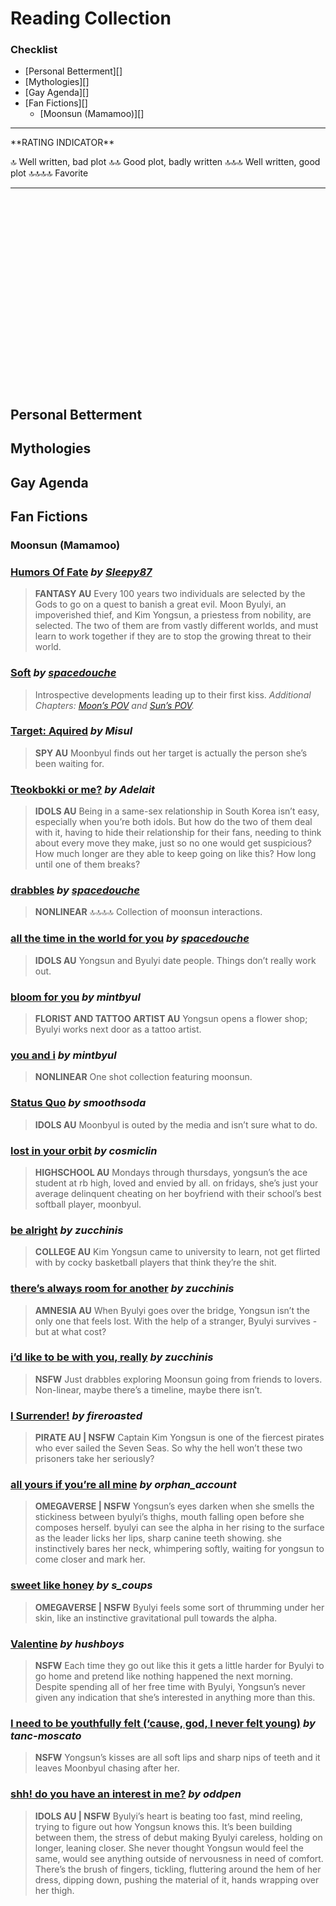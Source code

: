 # Reading Collection

### Checklist
- [Personal Betterment][]
- [Mythologies][]
- [Gay Agenda][]
-  [Fan Fictions][]
    - [Moonsun (Mamamoo)][]

<hr />
**RATING INDICATOR**

🔝 Well written, bad plot
🔝🔝 Good plot, badly written
🔝🔝🔝  Well written, good plot
🔝🔝🔝🔝 Favorite
<hr />


<br><br><br> <br><br><br> <br><br><br> <br><br><br> <br><br><br> <br><br><br>

## Personal Betterment
## Mythologies
## Gay Agenda
## Fan Fictions 
### Moonsun (Mamamoo)
### [Humors Of Fate](https://www.asianfanfics.com/story/view/1367726/the-humor-of-fate-gxg-mamamoo-moonsun-jungwheein-ahnhyejin-kimyongsun-moonbyulyi) *by [Sleepy87]( https://www.asianfanfics.com/profile/view_author_stories/1860729/L )*
> **FANTASY AU**
> Every 100 years two individuals are selected by the Gods to go on a quest to banish a great evil. Moon Byulyi, an impoverished thief, and Kim Yongsun, a priestess from nobility, are selected. The two of them are from vastly different worlds, and must learn to work together if they are to stop the growing threat to their world.

### [Soft](http://www.asianfanfics.com/story/view/1216995/soft-moon-side-moonsun) *by [spacedouche]( https://www.asianfanfics.com/profile/view_author_stories/1431240/L )*
> Introspective developments leading up to their first kiss. *Additional Chapters: [Moon’s POV](https://www.asianfanfics.com/story/view/1217018/soft-sun-side-moonsun) and [Sun’s POV](https://www.asianfanfics.com/story/view/1261573/soft-moonsun).*

### [Target: Aquired]( http://archiveofourown.org/works/11660427/chapters/26237460 ) *by Misul* 
> **SPY AU**
> Moonbyul finds out her target is actually the person she’s been waiting for.

### [Tteokbokki or me?]( https://archiveofourown.org/works/11675001) *by Adelait*
> **IDOLS AU**
> Being in a same-sex relationship in South Korea isn’t easy, especially when you’re both idols. But how do the two of them deal with it, having to hide their relationship for their fans, needing to think about every move they make, just so no one would get suspicious? How much longer are they able to keep going on like this? How long until one of them breaks? 


### [drabbles]( https://www.asianfanfics.com/story/view/1285083/drabbles-mamamoo-solar-moonbyul-moonsun) *by [spacedouche]( https://www.asianfanfics.com/profile/view_author_stories/1431240/L)* 
> **NONLINEAR** 🔝🔝🔝🔝
> Collection of moonsun interactions.

### [all the time in the world for you](http://www.asianfanfics.com/story/view/1311484/all-the-time-in-the-world-for-you-mamamoo-moonsun) *by [spacedouche]( https://www.asianfanfics.com/profile/view_author_stories/1431240/L)*
> **IDOLS AU**
> Yongsun and Byulyi date people. Things don’t really work out.

### [bloom for you]( https://www.asianfanfics.com/story/view/1349640/bloom-for-you-mamamoo-moonsun) *by mintbyul*
> **FLORIST AND TATTOO ARTIST AU**
> Yongsun opens a flower shop; Byulyi works next door as a tattoo artist.

### [you and i]( https://www.asianfanfics.com/story/view/1350037/you-and-i-mamamoo-moonsun) *by mintbyul*
> **NONLINEAR**
> One shot collection featuring moonsun.

### [Status Quo]( https://archiveofourown.org/works/11427990) *by smoothsoda*
> **IDOLS AU**
> Moonbyul is outed by the media and isn’t sure what to do.

### [lost in your orbit]( https://archiveofourown.org/works/15750069) *by cosmiclin*
> **HIGHSCHOOL AU**
Mondays through thursdays, yongsun’s the ace student at rb high, loved and envied by all. on fridays, she’s just your average delinquent cheating on her boyfriend with their school’s best softball player, moonbyul.

### [be alright]( https://archiveofourown.org/works/15760506 ) *by zucchinis*
> **COLLEGE AU**
> Kim Yongsun came to university to learn, not get flirted with by cocky basketball players that think they’re the shit.

### [there’s always room for another]( https://archiveofourown.org/works/9461660 ) *by zucchinis*
> **AMNESIA AU**
> When Byulyi goes over the bridge, Yongsun isn’t the only one that feels lost. With the help of a stranger, Byulyi survives - but at what cost? 

### [i’d like to be with you, really]( https://archiveofourown.org/works/9461273 ) *by zucchinis*
> **NSFW**
> Just drabbles exploring Moonsun going from friends to lovers. Non-linear, maybe there’s a timeline, maybe there isn’t.

### [I Surrender!]( https://archiveofourown.org/works/11396922 ) *by fireroasted*
> **PIRATE AU | NSFW**
> Captain Kim Yongsun is one of the fiercest pirates who ever sailed the Seven Seas. So why the hell won’t these two prisoners take her seriously?

### [all yours if you’re all mine]( https://archiveofourown.org/works/8715904 ) *by orphan_account*
> **OMEGAVERSE | NSFW**
> Yongsun’s eyes darken when she smells the stickiness between byulyi’s thighs, mouth falling open before she composes herself. byulyi can see the alpha in her rising to the surface as the leader licks her lips, sharp canine teeth showing. she instinctively bares her neck, whimpering softly, waiting for yongsun to come closer and mark her.

### [sweet like honey]( https://archiveofourown.org/works/7313413 ) *by s_coups* 
> **OMEGAVERSE | NSFW** 
> Byulyi feels some sort of thrumming under her skin, like an instinctive gravitational pull towards the alpha.

### [Valentine]( https://archiveofourown.org/works/5094824 ) *by hushboys*
> **NSFW**
> Each time they go out like this it gets a little harder for Byulyi to go home and pretend like nothing happened the next morning. Despite spending all of her free time with Byulyi, Yongsun’s never given any indication that she’s interested in anything more than this.

### [I need to be youthfully felt (‘cause, god, I never felt young)]( https://archiveofourown.org/works/7916407 ) *by tanc-moscato*
> **NSFW**
> Yongsun’s kisses are all soft lips and sharp nips of teeth and it leaves Moonbyul chasing after her.

### [shh! do you have an interest in me?](https://archiveofourown.org/works/8158543) *by oddpen*
> **IDOLS AU | NSFW**
> Byulyi’s heart is beating too fast, mind reeling, trying to figure out how Yongsun knows this. It’s been building between them, the stress of debut making Byulyi careless, holding on longer, leaning closer. She never thought Yongsun would feel the same, would see anything outside of nervousness in need of comfort. There’s the brush of fingers, tickling, fluttering around the hem of her dress, dipping down, pushing the material of it, hands wrapping over her thigh.
  